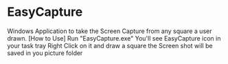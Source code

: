 # EasyCapture
Windows Application to take the Screen Capture from any square a user drawn.
[How to Use]
Run "EasyCapture.exe"
You'll see EasyCapture icon in your task tray
Right Click on it and draw a square
the Screen shot will be saved in you picture folder
